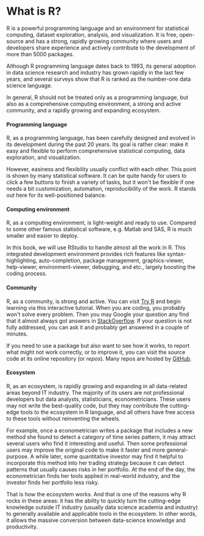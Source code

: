 


# What is R?

R is a powerful programming language and an environment for statistical computing, dataset exploration, analysis, and visualization. It is free, open-source and has a strong, rapidly growing community where users and developers share experience and actively contribute to the development of more than 5000 packages. 

Although R programming language dates back to 1993, its general adoption in data science research and industry has grown rapidly in the last few years, and several surveys show that R is ranked as the number-one data science language.

In general, R should not be treated only as a programming language, but also as a comprehensive computing environment, a strong and active community, and a rapidly growing and expanding ecosystem.

#### Programming language

R, as a programming language, has been carefully designed and evolved in its development during the past 20 years. Its goal is rather clear: make it easy and flexible to perform comprehensive statistical computing, data exploration, and visualization. 

However, easiness and flexibility usually conflict with each other. This point is shown by many statistical software. It can be quite handy for users to click a few buttons to finish a variety of tasks, but it won't be flexible if one needs a bit customization, automation, reproducibility of the work. R stands out here for its well-positioned balance.

#### Computing environment

R, as a computing environment, is light-weight and ready to use. Compared to some other famous statistical software, e.g. Matlab and SAS, R is much smaller and easier to deploy. 

In this book, we will use RStudio to handle almost all the work in R. This integrated development environment provides rich features like syntax-highlighting, auto-completion, package management, graphics-viewer, help-viewer, environment-viewer, debugging, and etc., largely boosting the coding process.

#### Community

R, as a community, is strong and active. You can visit [Try R](http://tryr.codeschool.com/) and begin learning via this interactive tutorial. When you are coding, you probably won't solve every problem. Then you may Google your question any find that it almost always got answers in [StackOverflow](http://stackoverflow.com/questions/tagged/r). If your question is not fully addressed, you can ask it and probably get answered in a couple of minutes.

If you need to use a package but also want to see how it works, to report what might not work correctly, or to improve it, you can visit the source code at its online repository (or *repos*). Many repos are hosted by [GitHub](http://www.github.com).

#### Ecosystem

R, as an ecosystem, is rapidly growing and expanding in all data-related areas beyond IT industry. The majority of its users are not professional developers but data analysts, statisticians, econometricians. These users may not write the best-quality code, but they may contribute the cutting-edge tools to the ecosystem in R language, and all others have free 
access to these tools without reinventing the wheels.

For example, once a econometrician writes a package that includes a new method she found to detect a category of time series pattern, it may attract several users who find it interesting and useful. Then some professional users may improve the original code to make it faster and more general-purpose. A while later, some quantitative investor may find it helpful to incorporate this method into her trading strategy because it can detect patterns that usually causes risks in her portfolio. At the end of the day, the econometrician finds her tools applied in real-world industry, and the investor finds her portfolio less risky.

That is how the ecosystem works. And that is one of the reasons why R rocks in these areas: it has the ability to quickly turn the cutting-edge knowledge outside IT industry (usually data science academia and industry) to generally available and applicable tools in the ecosystem. In other words, it allows the massive conversion between data-science knowledge and productivity.

